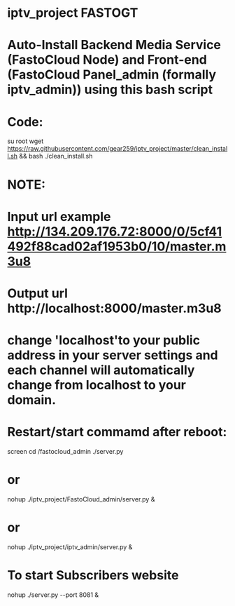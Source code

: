# iptv_project FASTOGT

# Auto-Install Backend Media Service (FastoCloud Node) and Front-end (FastoCloud Panel_admin (formally iptv_admin)) using this bash script

# Code:
su root
wget https://raw.githubusercontent.com/gear259/iptv_project/master/clean_install.sh && bash ./clean_install.sh


# NOTE:
# Input url example http://134.209.176.72:8000/0/5cf41492f88cad02af1953b0/10/master.m3u8
# Output url http://localhost:8000/master.m3u8
# change 'localhost'to your public address in your server settings and each channel will automatically change from localhost to your domain.
# Restart/start commamd after reboot: 
screen
cd /fastocloud_admin
./server.py
# or
nohup ./iptv_project/FastoCloud_admin/server.py &
# or
nohup ./iptv_project/iptv_admin/server.py &
# To start Subscribers website
nohup ./server.py --port 8081 &
